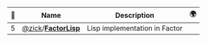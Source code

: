 |:star2: | Name | Description | 🌍|
|---|---|---|---|
|5|[@zick](https://github.com/zick)/[**FactorLisp**](https://github.com/zick/FactorLisp)|Lisp implementation in Factor||

